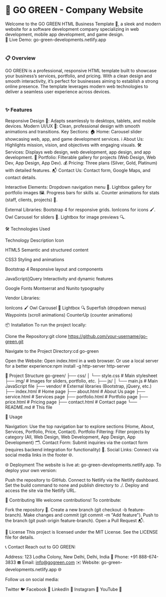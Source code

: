 <h1>🌿 GO GREEN - Company Website</h1>
Welcome to the GO GREEN HTML Business Template 🚀, a sleek and modern website for a software development company specializing in web development, mobile app development, and game design.<br>
🔗 Live Demo: go-green-developments.netlify.app
<br>
<br>
<h3><strong>📋 Overview</strong></h3>
GO GREEN is a professional, responsive HTML template built to showcase your business’s services, portfolio, and pricing. With a clean design and smooth interactivity, it’s perfect for businesses aiming to establish a strong online presence. The template leverages modern web technologies to deliver a seamless user experience across devices.

  
  
  
<br>
<br>


<h3><b>✨ Features</b></h3>

Responsive Design 📱: Adapts seamlessly to desktops, tablets, and mobile devices.
Modern UI/UX 🎨: Clean, professional design with smooth animations and transitions.
Key Sections:
🏠 Home: Carousel slider showcasing web, app, and game development services.
ℹ️ About Us: Highlights mission, vision, and objectives with engaging visuals.
🛠️ Services: Displays web design, web development, app design, and app development.
📸 Portfolio: Filterable gallery for projects (Web Design, Web Dev, App Design, App Dev).
💰 Pricing: Three plans (Silver, Gold, Platinum) with detailed features.
📬 Contact Us: Contact form, Google Maps, and contact details.


Interactive Elements:
Dropdown navigation menu 📜.
Lightbox gallery for portfolio images 🖼️.
Progress bars for skills 📊.
Counter animations for stats (staff, clients, projects) 🔢.


External Libraries:
Bootstrap 4 for responsive grids.
IonIcons for icons 🖌️.
Owl Carousel for sliders 🎠.
Lightbox for image previews 🔍.




🛠️ Technologies Used



Technology
Description
Icon



HTML5
Semantic and structured content



CSS3
Styling and animations



Bootstrap 4
Responsive layout and components



JavaScript/jQuery
Interactivity and dynamic features



Google Fonts
Montserrat and Nunito typography



Vendor Libraries:

IonIcons 🖌️
Owl Carousel 🎠
Lightbox 🔍
Superfish (dropdown menus)
Waypoints (scroll animations)
CounterUp (counter animations)


📦 Installation
To run the project locally:

Clone the Repository:git clone https://github.com/your-username/go-green.git


Navigate to the Project Directory:cd go-green


Open the Website:
Open index.html in a web browser.
Or use a local server for a better experience:npm install -g http-server
http-server






📂 Project Structure
go-green/
├── css/
│   └── style.css           # Main stylesheet
├── img/                   # Images for sliders, portfolio, etc.
├── js/
│   └── main.js            # Main JavaScript file
├── vendor/                # External libraries (Bootstrap, jQuery, etc.)
├── index.html             # Home page
├── about.html             # About Us page
├── service.html           # Services page
├── portfolio.html         # Portfolio page
├── price.html             # Pricing page
├── contact.html           # Contact page
└── README.md              # This file


🚀 Usage

Navigation: Use the top navigation bar to explore sections (Home, About, Services, Portfolio, Price, Contact).
Portfolio Filtering: Filter projects by category (All, Web Design, Web Development, App Design, App Development) 🗂️.
Contact Form: Submit inquiries via the contact form (requires backend integration for functionality) 📧.
Social Links: Connect via social media links in the footer 🌐.


🌐 Deployment
The website is live at: go-green-developments.netlify.app.
To deploy your own version:

Push the repository to GitHub.
Connect to Netlify via the Netlify dashboard.
Set the build command to none and publish directory to ./.
Deploy and access the site via the Netlify URL.


🤝 Contributing
We welcome contributions! To contribute:

Fork the repository 🍴.
Create a new branch (git checkout -b feature-branch).
Make changes and commit (git commit -m "Add feature").
Push to the branch (git push origin feature-branch).
Open a Pull Request 📬.


📜 License
This project is licensed under the MIT License. See the LICENSE file for details.

📞 Contact
Reach out to GO GREEN:

Address: 123 Lodha Colony, New Delhi, Delhi, India 📍
Phone: +91 888-674-3833 ☎️
Email: info@gogreen.com ✉️
Website: go-green-developments.netlify.app 🌐

Follow us on social media:

Twitter 🐦
Facebook 📘
LinkedIn 💼
Instagram 📸
YouTube 🎥



  
  

